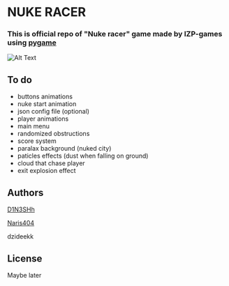 # NUKE RACER

### This is official repo of "Nuke racer" game made by IZP-games using [pygame](https://github.com/pygame/pygame)

![Alt Text](https://github.com/D1N3SHh/nuke_racer/blob/main/assets/alfa_beta.gif)


## To do
- buttons animations
- nuke start animation
- json config file (optional)
- player animations
- main menu
- randomized obstructions
- score system
- paralax background (nuked city)
- paticles effects (dust when falling on ground)
- cloud that chase player
- exit explosion effect


## Authors
[D1N3SHh](https://github.com/D1N3SHh)

[Naris404](https://github.com/Naris404)

dzideekk

## License

Maybe later
